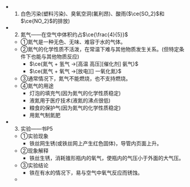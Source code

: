 -
  1. 白色污染(塑料污染)、臭氧空洞(氟利昂)、酸雨($\ce{SO_2}$和$\ce{NO_2}$的排放)
-
  2. 氮气——在空气中体积约占$\ce{\frac{4}{5}}$
	- ①氮气是一种无色、无味、难容于水的气体。
	- ②氮气的化学性质不活泼，在常温下难与其他物质发生关系。(但特定条件下也能与其他物质反应)
		- $\ce{氮气 + 氢气 ->[高温 高压][催化剂] 氨气}$
		- $\ce{氮气 + 氧气 ->[放电][] 一氧化氮}$
	- ③通常情况下，氮气不能燃烧，也不支持燃烧。
	- ④氮气的用途
		- 灯泡的填充气(因为氮气的化学性质稳定)
		- 液氮用于医疗技术(液氮的沸点很低)
		- 粮食的保护气(因为氮气的化学性质稳定)
		- 用氮气制氮肥
-
  3. 实验——书P5
	- ①实验现象
		- 铁丝网生锈(或铁丝网上产生红色固体)，导管内页面上升。
	- ②现象解释
		- 铁丝生锈，消耗锥形瓶内的氧气，使瓶内的气压小于外面的大气压。
	- ③实验结论
		- 铁在有水的情况下，易与空气中氧气反应而锈蚀。
	-